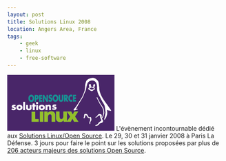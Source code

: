 ```yaml
---
layout: post
title: Solutions Linux 2008
location: Angers Area, France
tags:
    - geek
    - linux
    - free-software
---
```


<img src="/assets/images/blog/Logos/SolutionsLinux2008.png" alt="" />  
L'évènement incontournable dédié aux <a href="http://www.solutionslinux.fr" hreflang="fr">Solutions Linux/Open Source</a>.  
Le 29, 30 et 31 janvier 2008 à Paris La Défense.  
3 jours pour faire le point sur les solutions proposées par plus de <a href="http://www.solutionslinux.fr/fr/visiter_liste_des_exposants.php?PHPSESSID=18c580a6e4c3864e16c756053f368b29" hreflang="fr">206 acteurs majeurs des solutions Open Source</a>.
